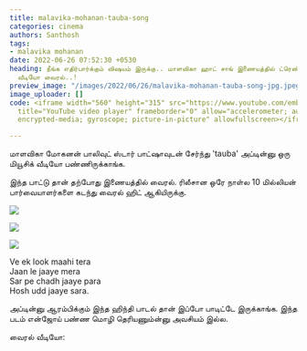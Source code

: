 ```yaml
---
title: malavika-mohanan-tauba-song
categories: cinema
authors: Santhosh
tags:
- malavika mohanan
date: 2022-06-26 07:52:30 +0530
heading: நீங்க எதிர்பார்க்கும் விஷயம் இருக்கு.. மாளவிகா ஹாட் சாங் இணையத்தில் ட்ரெண்டிங்..
  வீடியோ வைரல்..!
preview_image: "/images/2022/06/26/malavika-mohanan-tauba-song-jpg.jpeg"
image_uploader: []
code: <iframe width="560" height="315" src="https://www.youtube.com/embed/3TsHC9_fiPQ"
  title="YouTube video player" frameborder="0" allow="accelerometer; autoplay; clipboard-write;
  encrypted-media; gyroscope; picture-in-picture" allowfullscreen></iframe>

---
```

மாளவிகா மோகனன் பாலிவுட் ஸ்டார் பாட்ஷாவுடன் சேர்ந்து 'tauba' அப்டின்னு ஒரு மியூசிக் வீடியோ பண்ணிருக்காங்க.

இந்த பாட்டு தான் தற்போது இணையத்தில் வைரல். ரிலீசான ஒரே நாள்ல  10 மில்லியன் பார்வையாளர்களை கடந்து வைரல் ஹிட் ஆகியிருக்கு.

![](/images/2022/06/26/malavika-mohanan-tauba-1-jpg.jpeg)

![](/images/2022/06/26/malavika-mohanan-tauba-jpg.jpeg)

![](/images/2022/06/26/malavika-mohanan-tauba-3-jpg.jpeg)

Ve ek look maahi tera  
Jaan le jaaye mera  
Sar pe chadh jaaye para  
Hosh udd jaaye sara.

அப்டின்னு ஆரம்பிக்கும் இந்த ஹிந்தி பாடல் தான் இப்போ பாடிட்டே இருக்காங்க. இந்த படம் என்ஜோய் பண்ண மொழி தெரியணும்ன்னு அவசியம் இல்ல.

வைரல் வீடியோ:
